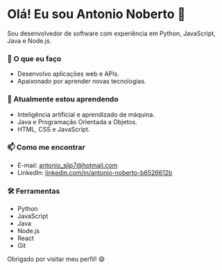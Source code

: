 # Olá! Eu sou Antonio Noberto 👋

Sou desenvolvedor de software com experiência em Python, JavaScript, Java e Node.js.

### 🚀 O que eu faço
- Desenvolvo aplicações web e APIs.
- Apaixonado por aprender novas tecnologias.

### 🌱 Atualmente estou aprendendo
- Inteligência artificial e aprendizado de máquina.
- Java e Programação Orientada a Objetos.
- HTML, CSS e JavaScript.

### 📫 Como me encontrar
- E-mail: antonio_slip7@hotmail.com
- LinkedIn: [linkedin.com/in/antonio-noberto-b6526612b](https://www.linkedin.com/in/antonio-noberto-b6526612b/)

### 🛠 Ferramentas
- Python
- JavaScript
- Java
- Node.js
- React
- Git

Obrigado por visitar meu perfil! 😄
